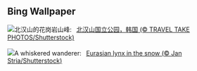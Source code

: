 ## Bing Wallpaper
![](https://www.bing.com/th?id=OHR.BukhansanSeoul_ZH-CN8002920750_UHD.jpg&w=1000)北汉山的花岗岩山峰:&nbsp;&ensp;[北汉山国立公园，韩国 (© TRAVEL TAKE PHOTOS/Shutterstock)](https://www.bing.com/th?id=OHR.BukhansanSeoul_ZH-CN8002920750_UHD.jpg)
<br><br/>
![](https://www.bing.com/th?id=OHR.LynxSnow_EN-US9261675170_UHD.jpg&w=1000)A whiskered wanderer:&nbsp;&ensp;[Eurasian lynx in the snow (© Jan Stria/Shutterstock)](https://www.bing.com/th?id=OHR.LynxSnow_EN-US9261675170_UHD.jpg)
<br><br/>
